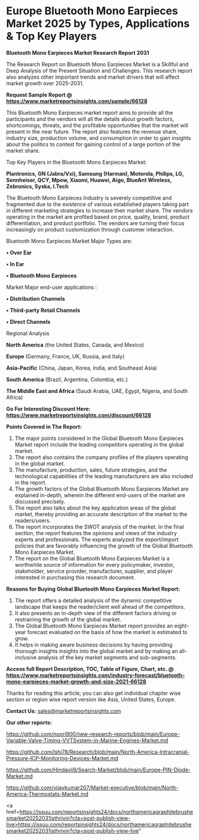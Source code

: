 # Europe Bluetooth Mono Earpieces Market 2025 by Types, Applications & Top Key Players

<strong>Bluetooth Mono Earpieces Market Research Report 2031</strong>

The Research Report on Bluetooth Mono Earpieces Market is a Skillful and Deep Analysis of the Present Situation and Challenges. This research report also analyzes other important trends and market drivers that will affect market growth over 2025-2031.

<strong>Request Sample Report @ <a href=https://www.marketreportsinsights.com/sample/66128>https://www.marketreportsinsights.com/sample/66128</a></strong>

This Bluetooth Mono Earpieces market report aims to provide all the participants and the vendors will all the details about growth factors, shortcomings, threats, and the profitable opportunities that the market will present in the near future. The report also features the revenue share, industry size, production volume, and consumption in order to gain insights about the politics to contest for gaining control of a large portion of the market share.

Top Key Players in the Bluetooth Mono Earpieces Market:

<strong>Plantronics, GN (Jabra/Vxi), Samsung (Harman), Motorola, Philips, LG, Sennheiser, QCY, Mpow, Xiaomi, Huawei, Aigo, BlueAnt Wireless, Zebronics, Syska, I.Tech</strong>

The Bluetooth Mono Earpieces Industry is severely competitive and fragmented due to the existence of various established players taking part in different marketing strategies to increase their market share. The vendors operating in the market are profiled based on price, quality, brand, product differentiation, and product portfolio. The vendors are turning their focus increasingly on product customization through customer interaction.

Bluetooth Mono Earpieces Market Major Types are:

<strong>• Over Ear

• In Ear

• Bluetooth Mono Earpieces</strong>

Market Major end-user applications :

<strong>• Distribution Channels

• Third-party Retail Channels

• Direct Channels</strong>

Regional Analysis

</u><strong><b>North America</b></strong> (the United States, Canada, and Mexico)

<strong><b>Europe </b></strong>(Germany, France, UK, Russia, and Italy)

<strong><b>Asia-Pacific</b></strong> (China, Japan, Korea, India, and Southeast Asia)

<strong><b>South America</b></strong> (Brazil, Argentina, Colombia, etc.)

<strong><b>The Middle East and Africa</b></strong> (Saudi Arabia, UAE, Egypt, Nigeria, and South Africa)

<strong>Go For Interesting Discount Here: <a href=https://www.marketreportsinsights.com/discount/66128>https://www.marketreportsinsights.com/discount/66128</a></strong>

<strong>Points Covered in The Report:</strong>
<ol>
  <li>The major points considered in the Global Bluetooth Mono Earpieces Market report include the leading competitors operating in the global market.</li>
  <li>The report also contains the company profiles of the players operating in the global market.</li>
  <li>The manufacture, production, sales, future strategies, and the technological capabilities of the leading manufacturers are also included in the report.</li>
  <li>The growth factors of the Global Bluetooth Mono Earpieces Market are explained in-depth, wherein the different end-users of the market are discussed precisely.</li>
  <li>The report also talks about the key application areas of the global market, thereby providing an accurate description of the market to the readers/users.</li>
  <li>The report incorporates the SWOT analysis of the market. In the final section, the report features the opinions and views of the industry experts and professionals. The experts analyzed the export/import policies that are favorably influencing the growth of the Global Bluetooth Mono Earpieces Market.</li>
  <li>The report on the Global Bluetooth Mono Earpieces Market is a worthwhile source of information for every policymaker, investor, stakeholder, service provider, manufacturer, supplier, and player interested in purchasing this research document.</li>
</ol>
<strong>Reasons for Buying Global Bluetooth Mono Earpieces Market Report:</strong>

<ol>
  <li>The report offers a detailed analysis of the dynamic competitive landscape that keeps the reader/client well ahead of the competitors.</li>
  <li>It also presents an in-depth view of the different factors driving or restraining the growth of the global market.</li>
  <li>The Global Bluetooth Mono Earpieces Market report provides an eight-year forecast evaluated on the basis of how the market is estimated to grow.</li>
  <li>It helps in making aware business decisions by having providing thorough insights insights into the global market and by making an all-inclusive analysis of the key market segments and sub-segments.</li>
</ol>
<strong>Access full Report Description, TOC, Table of Figure, Chart, etc. @ <a href=https://www.marketreportsinsights.com/industry-forecast/bluetooth-mono-earpieces-market-growth-and-size-2021-66128>https://www.marketreportsinsights.com/industry-forecast/bluetooth-mono-earpieces-market-growth-and-size-2021-66128</a></strong>


Thanks for reading this article; you can also get individual chapter wise section or region wise report version like Asia, United States, Europe.

<strong>Contact Us:</strong>
sales@marketreportsinsights.com

<strong>Our other reports:</strong>

<a href=https://github.com/noori900/new-research-reports/blob/main/Europe-Variable-Valve-Timing-VVTSystem-in-Marine-Engines-Market.md>https://github.com/noori900/new-research-reports/blob/main/Europe-Variable-Valve-Timing-VVTSystem-in-Marine-Engines-Market.md</a>

<a href=https://github.com/Ishi78/Research/blob/main/North-America-Intracranial-Pressure-ICP-Monitoring-Devices-Market.md>https://github.com/Ishi78/Research/blob/main/North-America-Intracranial-Pressure-ICP-Monitoring-Devices-Market.md</a>

<a href=https://github.com/Hindavii9/Search-Market/blob/main/Europe-PIN-Diode-Market.md>https://github.com/Hindavii9/Search-Market/blob/main/Europe-PIN-Diode-Market.md</a>

<a href=https://github.com/vijaykumar207/Market-executive/blob/main/North-America-Thermostats-Market.md>https://github.com/vijaykumar207/Market-executive/blob/main/North-America-Thermostats-Market.md</a>

<a href=https://issuu.com/reportsinsights24/docs/northamericagraphitebrushesmarket20252031isthrivin?cta=post-publish-view-live>https://issuu.com/reportsinsights24/docs/northamericagraphitebrushesmarket20252031isthrivin?cta=post-publish-view-live</a>"
